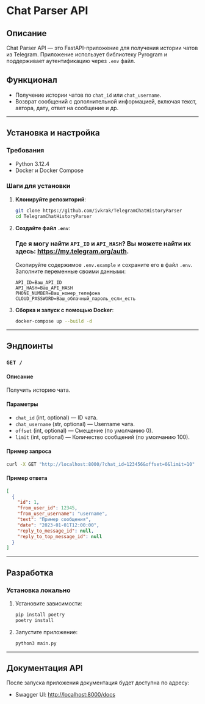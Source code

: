 # Chat Parser API

## Описание
Chat Parser API — это FastAPI-приложение для получения истории чатов из Telegram. Приложение использует библиотеку Pyrogram и поддерживает аутентификацию через `.env` файл.

## Функционал
- Получение истории чатов по `chat_id` или `chat_username`.
- Возврат сообщений с дополнительной информацией, включая текст, автора, дату, ответ на сообщение и др.

---

## Установка и настройка

### Требования
- Python 3.12.4
- Docker и Docker Compose

### Шаги для установки

1. **Клонируйте репозиторий**:
   ```bash
   git clone https://github.com/ivkrak/TelegramChatHistoryParser
   cd TelegramChatHistoryParser
   ```

2. **Создайте файл `.env`**:

   ### Где я могу найти `API_ID` и `API_HASH`? Вы можете найти их здесь: https://my.telegram.org/auth.

   Скопируйте содержимое `.env.example` и сохраните его в файл `.env`. Заполните переменные своими данными:
   ```env
   API_ID=Ваш_API_ID
   API_HASH=Ваш_API_HASH
   PHONE_NUMBER=Ваш_номер_телефона
   CLOUD_PASSWORD=Ваш_облачный_пароль_если_есть
   ```

3. **Сборка и запуск с помощью Docker**:
   ```bash
   docker-compose up --build -d
   ```

---

## Эндпоинты

### `GET /`
#### Описание
Получить историю чата.

#### Параметры
- `chat_id` (int, optional) — ID чата.
- `chat_username` (str, optional) — Username чата.
- `offset` (int, optional) — Смещение (по умолчанию 0).
- `limit` (int, optional) — Количество сообщений (по умолчанию 100).

#### Пример запроса
```bash
curl -X GET "http://localhost:8000/?chat_id=123456&offset=0&limit=10"
```

#### Пример ответа
```json
[
  {
    "id": 1,
    "from_user_id": 12345,
    "from_user_username": "username",
    "text": "Пример сообщения",
    "date": "2023-01-01T12:00:00",
    "reply_to_message_id": null,
    "reply_to_top_message_id": null
  }
]
```

---

## Разработка

### Установка локально
1. Установите зависимости:
   ```bash
   pip install poetry
   poetry install
   ```

2. Запустите приложение:
   ```bash
   python3 main.py
   ```

---

## Документация API
После запуска приложения документация будет доступна по адресу:
- Swagger UI: [http://localhost:8000/docs](http://localhost:8000/docs)


